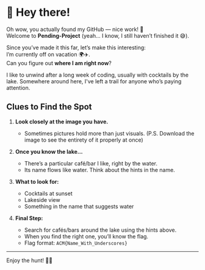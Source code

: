 
# 👋 Hey there!

Oh wow, you actually found my GitHub — nice work! 🎉  
Welcome to **Pending-Project** (yeah… I know, I still haven’t finished it 😅).  

Since you’ve made it this far, let’s make this interesting:  
I’m currently off on vacation 🌍✈️.  
Can you figure out **where I am right now**?  

I like to unwind after a long week of coding, usually with cocktails by the lake. Somewhere around here, I've left a trail for anyone who’s paying attention.  

## Clues to Find the Spot

1. **Look closely at the image you have.**  
   - Sometimes pictures hold more than just visuals.  (P.S. Download the image to see the entirety of it properly at once)

2. **Once you know the lake…**  
   - There’s a particular café/bar I like, right by the water.  
   - Its name flows like water. Think about the hints in the name.
     
3. **What to look for:**  
   - Cocktails at sunset  
   - Lakeside view  
   - Something in the name that suggests water
     
4. **Final Step:**  
   - Search for cafés/bars around the lake using the hints above.  
   - When you find the right one, you’ll know the flag.  
   - Flag format: `ACM{Name_With_Underscores}`

---

Enjoy the hunt! 🍹🌅  

